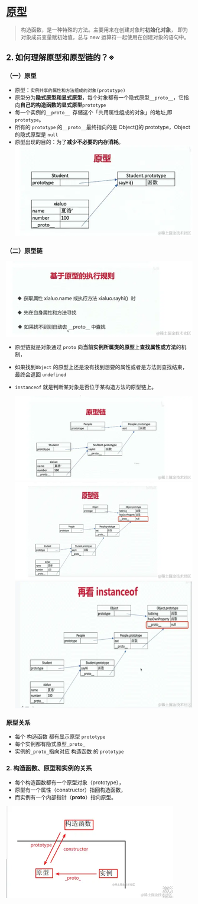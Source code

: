 <!--
 * @Description: 
 * @Date: 2024-10-11 18:10:58
 * @LastEditTime: 2024-10-31 16:36:12
-->
# [原型](https://juejin.cn/post/7105588080991535111/)

> 构造函数，是一种特殊的方法。主要用来在创建对象时**初始化对象**， 即为对象成员变量赋初始值，总与 new 运算符一起使用在创建对象的语句中。

<!--
- 任何一个类（函数）都有原型对象，原型对象至少有两个属性：constructor、**proto**。
  - **constructor**：指向函数本身
     constructor 属性返回对创建此对象的数组函数的引用。 并不是所有对象都有此属性
  - **proto**：指向**父类**原型对象。
- prototype 的属性值中天生自带一个`constructor`属性，其 constructor 属性值指向**当前原型所属的类**
- 所有的**对象数据类型**（class），都天生自带一个`proto`属性，该属性的属性值指向**当前实例所属类的原型**，`__.proto.__是存在于实例和函数的原型对象关系`
- 每个构造函数 C 刚被制造出来的时候，它的 c.prototype 上面都会有一个 constructor 属性，并且执行它本身，即`c.prototype.constructor === c`; -->

## 2. 如何理解原型和原型链的？※

### （一）原型

- 原型：`实例共享的属性和方法组成的对象(prototype)`
- 原型分为**隐式原型和显式原型**，每个对象都有一个隐式原型`__proto__`，它指向**自己的构造函数的显式原型**`prototype`
- 每一个实例的`__proto__ `存储这个「共用属性组成的对象」的地址,即`prototype`。
- 所有的 `prototype` 的`__proto__`最终指向的是 Object()的 prototype，Object 的隐式原型是 `null`
- 原型出现的目的：为了**减少不必要的内存消耗**。
  ![原型链1](./img/prototype0.png)

<!-- （1） **原型**：原型分为**隐式原型和显式原型**，每个对象都有一个隐式原型，它指向**自己的构造函数的显式原型**。每个构造方法都有一个显式原型。

- 共用属性组成的对象
- `__proto__`是隐式原型；prototype 是显式原型
- 所有实例的`__proto__`都指向他们构造函数的 prototype
- 所有的 prototype 都是对象，自然它的`__proto__`最终指向的是 Object()的 prototype
- **所有的构造函数的隐式原型指向的都是`Function()`的显示原型**
- Object 的隐式原型是 null -->


### （二）原型链

![原型链1](./img/prototype4.png)

- 原型链就是对象通过 `proto` 向**当前实例所属类的原型**上**查找属性或方法**的机制，
- 如果找到`Object` 的原型上还是没有找到想要的属性或者是方法则查找结束，最终会返回 `undefined`
- `instanceof` 就是判断某对象是否位于某构造方法的原型链上。

  ![原型链1](./img/prototype1.png)
  ![原型链2](./img/prototype2.png)
  ![原型链3](./img/prototype3.png)

### 原型关系

- 每个 构造函数 都有显示原型 `prototype`
- 每个实例都有隐式原型`_proto_`
- 实例的`_proto_`指向对应 构造函数 的 `prototype`

### 2. 构造函数、原型和实例的关系

- 每个构造函数都有一个原型对象（prototype），
- 原型有一个属性（constructor）指回构造函数，
- 而实例有一个内部指针（**proto**）指向原型。

 ![原型链3](./img/prototype5.png)
